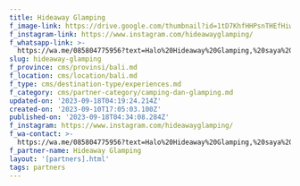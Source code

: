 ```yaml
---
title: Hideaway Glamping
f_image-link: https://drive.google.com/thumbnail?id=1tD7KhfHHPsnTHEfHiwqOdq7cKWAly8OH
f_instagram-link: https://www.instagram.com/hideawayglamping/
f_whatsapp-link: >-
  https://wa.me/085804775956‬?text=Halo%20Hideaway%20Glamping,%20saya%20dapat%20info%20dari%20@loocale.id%20dan%20punya%20pertanyaan
slug: hideaway-glamping
f_province: cms/provinsi/bali.md
f_location: cms/location/bali.md
f_type: cms/destination-type/experiences.md
f_category: cms/partner-category/camping-dan-glamping.md
updated-on: '2023-09-18T04:19:24.214Z'
created-on: '2023-09-10T17:05:03.100Z'
published-on: '2023-09-18T04:34:08.284Z'
f_instagram: https://www.instagram.com/hideawayglamping/
f_wa-contact: >-
  https://wa.me/085804775956‬?text=Halo%20Hideaway%20Glamping,%20saya%20dapat%20info%20dari%20@loocale.id%20dan%20punya%20pertanyaan
f_partner-name: Hideaway Glamping
layout: '[partners].html'
tags: partners
---
```



